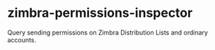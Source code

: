 # zimbra-permissions-inspector
Query sending permissions on Zimbra Distribution Lists and ordinary accounts. 
